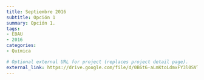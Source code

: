 ```yaml
---
title: Septiembre 2016
subtitle: Opción 1
summary: Opción 1.
tags:
- EBAU
- 2016
categories:
- Química

# Optional external URL for project (replaces project detail page).
external_link: https://drive.google.com/file/d/0B6t6-aLmKtoLdmxFY3l0SVlvZW8/view
---
```

